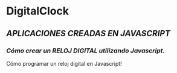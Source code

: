 # DigitalClock

## **_APLICACIONES CREADAS EN JAVASCRIPT_**

### **_Cómo crear un RELOJ DIGITAL utilizando Javascript._**

Cómo programar un reloj digital en Javascript!
